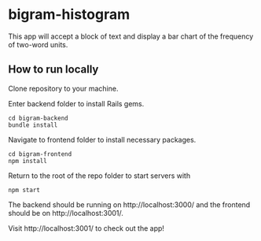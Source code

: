 # bigram-histogram

This app will accept a block of text and display a bar chart of the frequency of two-word units.

## How to run locally
Clone repository to your machine.

Enter backend folder to install Rails gems.
```
cd bigram-backend
bundle install
```

Navigate to frontend folder to install necessary packages.
```
cd bigram-frontend
npm install
```

Return to the root of the repo folder to start servers with
```
npm start
```

The backend should be running on http://localhost:3000/ and the frontend should be on http://localhost:3001/.

Visit http://localhost:3001/ to check out the app!